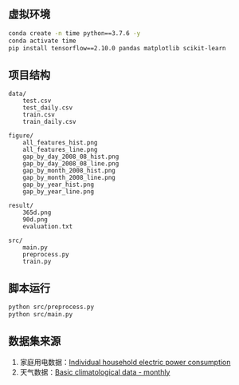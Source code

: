 ## 虚拟环境

```bash
conda create -n time python==3.7.6 -y
conda activate time
pip install tensorflow==2.10.0 pandas matplotlib scikit-learn 
```

## 项目结构

```
data/
    test.csv
    test_daily.csv
    train.csv
    train_daily.csv

figure/
    all_features_hist.png
    all_features_line.png
    gap_by_day_2008_08_hist.png
    gap_by_day_2008_08_line.png
    gap_by_month_2008_hist.png
    gap_by_month_2008_line.png
    gap_by_year_hist.png
    gap_by_year_line.png

result/
    365d.png
    90d.png
    evaluation.txt

src/
    main.py
    preprocess.py
    train.py
```

## 脚本运行

```bash
python src/preprocess.py
python src/main.py
```

## 数据集来源

1. 家庭用电数据：[Individual household electric power consumption](https://archive.ics.uci.edu/dataset/235/individual+household+electric+power+consumption)
2. 天气数据：[Basic climatological data - monthly](https://www.data.gouv.fr/fr/datasets/donnees-climatologiques-de-base-mensuelles)
